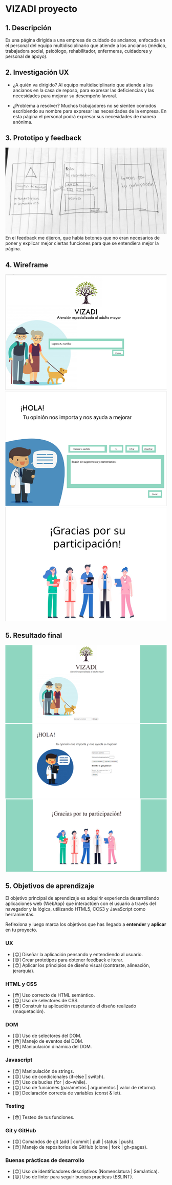 # VIZADI proyecto

## 1. Descripción

Es una página dirigida a una empresa de cuidado de ancianos, enfocada en el personal del equipo multidisciplinario que atiende a los ancianos (médico, trabajadora social, psicólogo, rehabilitador, enfermeras, cuidadores y personal de apoyo).


## 2. Investigación UX

* ¿A quién va dirigido?
  Al equipo multidisciplinario que atiende a los ancianos en la casa de reposo, para expresar las deficiencias y las necesidades para mejorar su desempeño lavoral.

* ¿Problema a resolver?
 Muchos trabajadores no se sienten comodos escribiendo su nombre para expresar las necesidades de la empresa. En esta página el personal podrá expresar sus necesidades de manera anónima.

## 3. Prototipo y feedback

<img src= "img/prototipofoto.png">
<br>
En el feedback me dijeron, que había botones que no eran necesarios de poner y explicar mejor ciertas funciones para que se entendiera mejor la página.

## 4. Wireframe

<img src= "img/prot1.png">

<img src= "img/prot2.png">

<img src= "img/prot3.png">

## 5. Resultado final

<img src= "img/zay-1.png">

<img src= "img/zay-2.png">

<img src= "img/zay-3.png">

## 5. Objetivos de aprendizaje

El objetivo principal de aprendizaje es adquirir experiencia desarrollando
aplicaciones web (WebApp) que interactúen con el usuario a través del navegador
y la lógica, utilizando HTML5, CCS3 y JavaScript como herramientas.

Reflexiona y luego marca los objetivos que has llegado a **entender** y **aplicar** en tu proyecto.

### UX

- [:blush:] Diseñar la aplicación pensando y entendiendo al usuario.
- [:blush:] Crear prototipos para obtener feedback e iterar.
- [:blush:] Aplicar los principios de diseño visual (contraste, alineación, jerarquía).

### HTML y CSS

- [:flushed:] Uso correcto de HTML semántico.
- [:blush:] Uso de selectores de CSS.
- [:flushed:] Construir tu aplicación respetando el diseño realizado (maquetación).

### DOM

- [:blush:] Uso de selectores del DOM.
- [:flushed:] Manejo de eventos del DOM.
- [:flushed:] Manipulación dinámica del DOM.

### Javascript

- [:blush:] Manipulación de strings.
- [:blush:] Uso de condicionales (if-else | switch).
- [:blush:] Uso de bucles (for | do-while).    
- [:blush:] Uso de funciones (parámetros | argumentos | valor de retorno).
- [:blush:] Declaración correcta de variables (const & let).

### Testing
- [:flushed:] Testeo de tus funciones.

### Git y GitHub
- [:blush:] Comandos de git (add | commit | pull | status | push).
- [:blush:] Manejo de repositorios de GitHub (clone | fork | gh-pages).

### Buenas prácticas de desarrollo
- [:blush:] Uso de identificadores descriptivos (Nomenclatura | Semántica).
- [:blush:] Uso de linter para seguir buenas prácticas (ESLINT).



